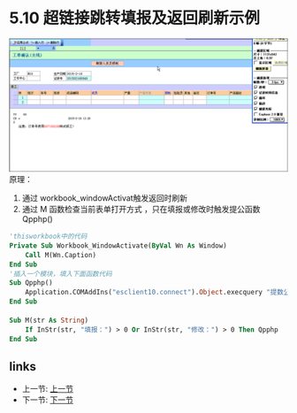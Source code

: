 # 5.10 超链接跳转填报及返回刷新示例
![](/images/5.10.gif)  
原理：   
1. 通过 workbook_windowActivat触发返回时刷新  
2. 通过 M 函数检查当前表单打开方式 ，只在填报或修改时触发提公函数Qpphp()  
```vb
'thisworkbook中的代码
Private Sub Workbook_WindowActivate(ByVal Wn As Window)
	Call M(Wn.Caption)
End Sub
'插入一个模块，填入下面函数代码
Sub Qpphp()
    Application.COMAddIns("esclient10.connect").Object.execquery "提数公式1,提数公式2"
End Sub
	
Sub M(str As String)
    If InStr(str, "填报：") > 0 Or InStr(str, "修改：") > 0 Then Qpphp
End Sub
```

## links
  * 上一节: [上一节](<05.9.md>)
  * 下一节: [下一节](<05.11.md>)
